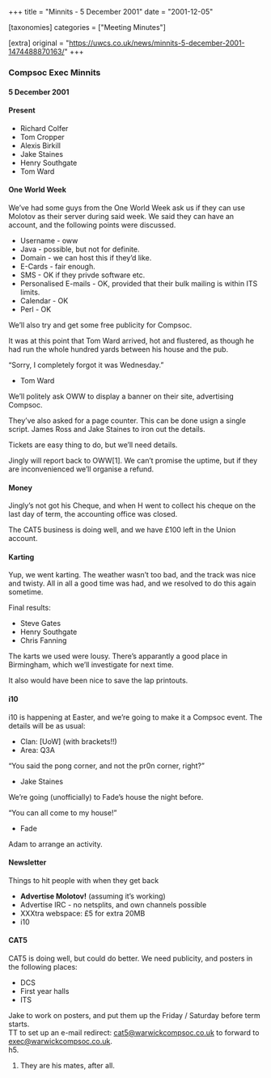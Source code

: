 +++
title = "Minnits - 5 December 2001"
date = "2001-12-05"

[taxonomies]
categories = ["Meeting Minutes"]

[extra]
original = "https://uwcs.co.uk/news/minnits-5-december-2001-1474488870163/"
+++

### Compsoc Exec Minnits

#### 5 December 2001

#### Present

  - Richard Colfer
  - Tom Cropper
  - Alexis Birkill
  - Jake Staines
  - Henry Southgate
  - Tom Ward

#### One World Week

We’ve had some guys from the One World Week ask us if they can use Molotov as their server during said week. We said they can have an account, and the following points were discussed.

  - Username - oww
  - Java - possible, but not for definite.
  - Domain - we can host this if they’d like.
  - E-Cards - fair enough.
  - SMS - OK if they privde software etc.
  - Personalised E-mails - OK, provided that their bulk mailing is within ITS limits.
  - Calendar - OK
  - Perl - OK

We’ll also try and get some free publicity for Compsoc.

It was at this point that Tom Ward arrived, hot and flustered, as though he had run the whole hundred yards between his house and the pub.

“Sorry, I completely forgot it was Wednesday.”

  - Tom Ward

We’ll politely ask OWW to display a banner on their site, advertising Compsoc.

They’ve also asked for a page counter. This can be done usign a single script. James Ross and Jake Staines to iron out the details.

Tickets are easy thing to do, but we’ll need details.

Jingly will report back to OWW\[1\]. We can’t promise the uptime, but if they are inconvenienced we’ll organise a refund.

#### Money

Jingly’s not got his Cheque, and when H went to collect his cheque on the last day of term, the accounting office was closed.

The CAT5 business is doing well, and we have £100 left in the Union account.

#### Karting

Yup, we went karting. The weather wasn’t too bad, and the track was nice and twisty. All in all a good time was had, and we resolved to do this again sometime.

Final results:

  - Steve Gates
  - Henry Southgate
  - Chris Fanning

The karts we used were lousy. There’s apparantly a good place in Birmingham, which we’ll investigate for next time.

It also would have been nice to save the lap printouts.

#### i10

i10 is happening at Easter, and we’re going to make it a Compsoc event. The details will be as usual:

  - Clan: \[UoW\] (with brackets\!\!)
  - Area: Q3A

“You said the pong corner, and not the pr0n corner, right?”

  - Jake Staines

We’re going (unofficially) to Fade’s house the night before.

“You can all come to my house\!”

  - Fade

Adam to arrange an activity.

#### Newsletter

Things to hit people with when they get back

  - **Advertise Molotov\!** (assuming it’s working)
  - Advertise IRC - no netsplits, and own channels possible
  - XXXtra webspace: £5 for extra 20MB
  - i10

#### CAT5

CAT5 is doing well, but could do better. We need publicity, and posters in the following places:

  - DCS
  - First year halls
  - ITS

Jake to work on posters, and put them up the Friday / Saturday before term starts.  
TT to set up an e-mail redirect: cat5@warwickcompsoc.co.uk to forward to exec@warwickcompsoc.co.uk.  
h5.

1.  They are his mates, after all.
